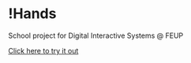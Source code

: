 # !Hands
School project for Digital Interactive Systems @ FEUP

[Click here to try it out](https://rosemunho.itch.io/sdi3)
